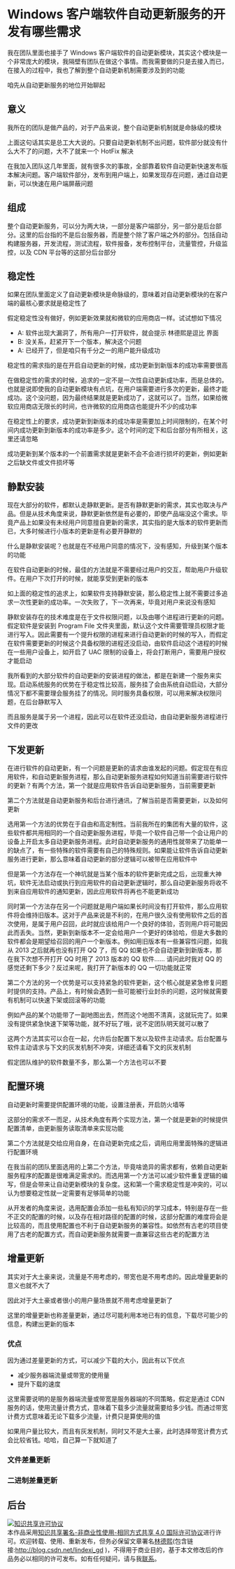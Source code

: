 # Windows 客户端软件自动更新服务的开发有哪些需求

我在团队里面也接手了 Windows 客户端软件的自动更新模块，其实这个模块是一个非常庞大的模块，我隔壁有团队在做这个事情。而我需要做的只是去接入而已，在接入的过程中，我也了解到整个自动更新机制需要涉及到的功能

<!--more-->
<!-- CreateTime:2020/11/16 9:29:18 -->

<!-- 草稿 -->

咱先从自动更新服务的地位开始聊起

## 意义

我所在的团队是做产品的，对于产品来说，整个自动更新机制就是命脉级的模块

上面这句话其实是总工大大说的。只要自动更新机制不出问题，软件部分就没有什么大不了的问题，大不了就来一个 HotFix 解决

在我加入团队这几年里面，就有很多次的事故，全部靠着软件自动更新快速发布版本解决问题。客户端软件部分，发布到用户端上，如果发现存在问题，通过自动更新，可以快速在用户端屏蔽问题

## 组成

整个自动更新服务，可以分为两大块，一部分是客户端部分，另一部分是后台部分。这里的后台指的不是后台服务器，而是整个除了客户端之外的部分。包括自动构建服务器，开发流程，测试流程，软件报备，发布控制平台，流量管控，升级监控，以及 CDN 平台等的这部分后台部分

## 稳定性

如果在团队里面定义了自动更新模块是命脉级的，意味着对自动更新模块的在客户端的最核心要求就是稳定性了

假定稳定性没有做好，例如更新效果就和微软的应用商店一样。试试想如下情况

- A: 软件出现大漏洞了，所有用户一打开软件，就会提示 林德熙是逗比 界面
- B: 没关系，赶紧开下一个版本，解决这个问题
- A: 已经开了，但是咱只有千分之一的用户能升级成功

稳定性的需求指的是在开启自动更新的时候，成功更新到新版本的成功率需要很高

在做稳定性的需求的时候，追求的一定不是一次性自动更新成功率，而是总体的。也就是说即使我的自动更新模块有点坑，在用户端需要进行多次的更新，最终才能成功。这个没问题，因为最终结果就是更新成功了，这就可以了。当然，如果给微软应用商店无限长的时间，也许微软的应用商店也能提升不少的成功率

在稳定性上的要求，成功更新到新版本的成功率是需要加上时间限制的，在某个时间内成功更新到新版本的成功率是多少。这个时间的定下和后台部分有所相关，这里还请忽略

成功更新到某个版本的一个前置需求就是更新不会不会进行损坏的更新，例如更新之后缺文件或文件损坏等

## 静默安装

现在大部分的软件，都默认走静默更新。是否有静默更新的需求，其实也取决与产品。但是从技术角度来说，静默更新依然是有必要的，即使产品端没这个需求。毕竟产品上如果没有未经用户同意擅自更新的需求，其实指的是大版本的软件更新而已，大多时候进行小版本的更新是有必要开静默的

什么是静默安装呢？也就是在不经用户同意的情况下，没有感知，升级到某个版本的功能

在软件自动更新的时候，最佳的方法就是不需要经过用户的交互，帮助用户升级软件。在用户下次打开的时候，就能享受到更新的版本

如上面的稳定性的追求上，如果软件支持静默安装，那么稳定性上就不需要过多追求一次性更新的成功率。一次失败了，下一次再来，毕竟对用户来说没有感知

静默安装存在的技术难度是在于文件权限问题，以及由哪个进程进行更新的问题。假定软件是安装到 Program File 文件夹里面，默认这个文件需要管理员权限才能进行写入。因此需要有一个提升权限的进程来进行自动更新的时候的写入，而假定在软件需要更新的时候这个具备权限的进程还没启动，由软件启动这个进程的时候在一些用户设备上，如开启了 UAC 限制的设备上，将会打断用户，需要用户授权才能启动

我所看到的大部分软件的自动更新的安装进程的做法，都是在新建一个服务来实现。启动系统服务的优势在于稳定性比较高，服务挂了会由系统自动启动，大部分情况下都不需要理会服务挂了的情况。同时服务具备权限，可以用来解决权限问题，在后台静默写入

而且服务是属于另一个进程，因此可以在软件还没启动，由自动更新服务进程进行文件的更改

## 下发更新

在进行软件的自动更新，有一个问题是更新的请求由谁发起的问题。假定现在有应用软件，和自动更新服务进程，那么自动更新服务进程如何知道当前需要进行软件的更新？有两个方法，第一个就是应用软件告诉自动更新服务，当前需要更新

第二个方法就是自动更新服务和后台进行通讯，了解当前是否需要更新，以及如何更新

选用第一个方法的优势在于自由和高定制性。当前我所在的集团有大量的软件，这些软件都共用相同的一个自动更新服务进程，毕竟一个软件自己带一个会让用户的设备上开启太多自动更新服务进程。此时自动更新服务的通用性就带来了功能单一的缺点了，有一些特殊的软件需要有自己的特殊规则。如果能让软件告诉自动更新服务进行更新，那么意味着自动更新的部分逻辑可以被带在应用软件中

但是第一个方法存在一个神坑就是当某个版本的软件更新完成之后，出现重大神坑，软件无法启动或执行到应用软件的自动更新逻辑时，那么自动更新服务将收不到来自应用软件的通知更新，因此应用软件将再也不能更新成功

同时第一个方法存在另一个问题就是用户端如果长时间没有打开软件，那么应用软件将会维持旧版本。这对于产品来说是不利的，在用户很久没有使用软件之后的首次使用，是属于用户召回，此时就应该给用户一个良好的体验，否则用户将可能因此而丢失。当然，更新到新版本不一定会给用户一个更好的体验哈，但是大多数的软件都会是期望给召回的用户一个新版本。例如用旧版本有一些兼容性问题，如我从 2013 之后就再也没有打开 QQ 了，而 QQ 如果也不会自动更新到新版本，那在我下次想不开打开 QQ 时用了 2013 版本的 QQ 软件…… 请问此时我对 QQ 的感觉还剩下多少？反过来呢，我打开了新版本的 QQ 一切功能就正常

第二个方法的另一个优势是可以支持紧急的软件更新，这个核心就是紧急修复问题时提供的支持。产品上，有时候会遇到一些可能被行业封杀的问题，这时候就需要有机制可以快速下架或回滚等的功能

例如产品的某个功能带了一副地图出去，然而这个地图不清真，这就玩完了。如果没有提供紧急快速下架等功能，就不好玩了哦，说不定团队明天就可以散了

这两个方法其实可以合在一起，允许后台配置下发以及软件主动请求。后台配置与软件主动请求与下文的灰发机制不冲突，详细还请看下文的灰发机制

假定团队维护的软件数量不多，那么第一个方法也可以不要

## 配置环境

自动更新时需要提供配置环境的功能，设置注册表，开启防火墙等

这部分的需求不一而足，从技术角度有两个实现方法，第一个就是更新的时候提供配置清单，由更新服务读取清单来实现功能

第二个方法就是交给应用自身，在自动更新完成之后，调用应用里面特殊的逻辑进行配置环境

在我当前的团队里面选用的上第二个方法，毕竟啥诡异的需求都有，依赖自动更新服务程序的配置是很难满足需求的。而选用第一个方法可以减少软件重复逻辑的编写，但是会带来让自动更新模块的复杂度。这和第一个需求稳定性是冲突的，可以认为想要稳定性就一定需要有足够简单的功能

从开发者的角度来说，选用配置会添加一些私有知识的学习成本，特别是存在一些不正交的配置的时候，以及存在相对路径的配置的时候，这部分配置的难度将会是比较高的，而且使用配置也不利于自动更新服务的兼容性。如依然有古老的项目使用了古老的配置方式，而自动更新服务就需要一直兼容这些古老的配置方法

## 增量更新

其实对于大土豪来说，流量是不用考虑的，带宽也是不用考虑的。因此增量更新的意义也就不大了

因此对于大土豪或者很小的用户量场景就不用考虑增量更新了

这里的增量更新也称差量更新，通过尽可能利用本地已有的信息，下载尽可能少的信息，构建出更新的版本

### 优点

因为通过差量更新的方式，可以减少下载的大小，因此有以下优点

- 减少服务器端流量或带宽的使用量
- 提升下载的速度

这里需要说明的是服务器端流量或带宽是服务器端的不同策略，假定是通过 CDN 服务的话，使用流量计费方式，意味着下载多少流量就需要给多少钱。而通过带宽计费方式意味着无论下载多少流量，计费只是算使用的值

如果用户量比较大，而且有灰发机制，同时又不是大土豪，此时选择带宽计费方式会比较省钱。哈哈，自己算一下就知道了

### 文件差量更新

### 二进制差量更新

## 后台



<a rel="license" href="http://creativecommons.org/licenses/by-nc-sa/4.0/"><img alt="知识共享许可协议" style="border-width:0" src="https://licensebuttons.net/l/by-nc-sa/4.0/88x31.png" /></a><br />本作品采用<a rel="license" href="http://creativecommons.org/licenses/by-nc-sa/4.0/">知识共享署名-非商业性使用-相同方式共享 4.0 国际许可协议</a>进行许可。欢迎转载、使用、重新发布，但务必保留文章署名[林德熙](http://blog.csdn.net/lindexi_gd)(包含链接:http://blog.csdn.net/lindexi_gd )，不得用于商业目的，基于本文修改后的作品务必以相同的许可发布。如有任何疑问，请与我[联系](mailto:lindexi_gd@163.com)。
